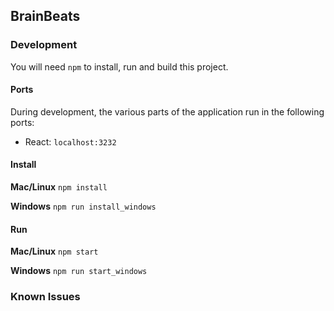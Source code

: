 ## BrainBeats

### Development

You will need `npm` to install, run and build this project.

#### Ports

During development, the various parts of the application run in the following ports:

- React: `localhost:3232`

#### Install

**Mac/Linux**
`npm install`

**Windows**
`npm run install_windows`

#### Run

**Mac/Linux**
`npm start`

**Windows**
`npm run start_windows`

### Known Issues
